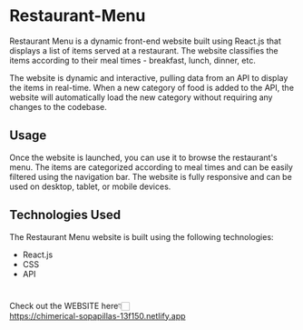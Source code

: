 # Restaurant-Menu
Restaurant Menu is a dynamic front-end website built using React.js that displays a list of items served at a restaurant. The website classifies the items according to their meal times - breakfast, lunch, dinner, etc.

The website is dynamic and interactive, pulling data from an API to display the items in real-time. When a new category of food is added to the API, the website will automatically load the new category without requiring any changes to the codebase.

## Usage
Once the website is launched, you can use it to browse the restaurant's menu. The items are categorized according to meal times and can be easily filtered using the navigation bar. The website is fully responsive and can be used on desktop, tablet, or mobile devices.

## Technologies Used

The Restaurant Menu website is built using the following technologies:

- React.js
- CSS
- API

# 
Check out the WEBSITE here👇🏻<br>
https://chimerical-sopapillas-13f150.netlify.app
